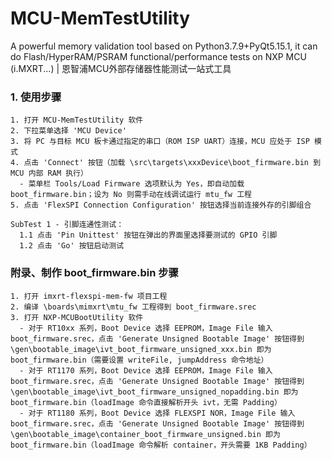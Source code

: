 # MCU-MemTestUtility
A powerful memory validation tool based on Python3.7.9+PyQt5.15.1, it can do Flash/HyperRAM/PSRAM functional/performance tests on NXP MCU (i.MXRT...) | 恩智浦MCU外部存储器性能测试一站式工具

### 1. 使用步骤
```text
1. 打开 MCU-MemTestUtility 软件
2. 下拉菜单选择 'MCU Device'
3. 将 PC 与目标 MCU 板卡通过指定的串口（ROM ISP UART）连接，MCU 应处于 ISP 模式
4. 点击 'Connect' 按钮（加载 \src\targets\xxxDevice\boot_firmware.bin 到 MCU 内部 RAM 执行）
  - 菜单栏 Tools/Load Firmware 选项默认为 Yes，即自动加载 boot_firmware.bin；设为 No 则需手动在线调试运行 mtu_fw 工程
5. 点击 'FlexSPI Connection Configuration' 按钮选择当前连接外存的引脚组合

SubTest 1 - 引脚连通性测试：
  1.1 点击 'Pin Unittest' 按钮在弹出的界面里选择要测试的 GPIO 引脚
  1.2 点击 'Go' 按钮启动测试
```

### 附录、制作 boot_firmware.bin 步骤
```text
1. 打开 imxrt-flexspi-mem-fw 项目工程
2. 编译 \boards\mimxrt\mtu_fw 工程得到 boot_firmware.srec
3. 打开 NXP-MCUBootUtility 软件
  - 对于 RT10xx 系列，Boot Device 选择 EEPROM，Image File 输入 boot_firmware.srec，点击 'Generate Unsigned Bootable Image' 按钮得到 \gen\bootable_image\ivt_boot_firmware_unsigned_xxx.bin 即为 boot_firmware.bin（需要设置 writeFile, jumpAddress 命令地址）
  - 对于 RT1170 系列，Boot Device 选择 EEPROM，Image File 输入 boot_firmware.srec，点击 'Generate Unsigned Bootable Image' 按钮得到 \gen\bootable_image\ivt_boot_firmware_unsigned_nopadding.bin 即为 boot_firmware.bin（loadImage 命令直接解析开头 ivt，无需 Padding）
  - 对于 RT1180 系列，Boot Device 选择 FLEXSPI NOR，Image File 输入 boot_firmware.srec，点击 'Generate Unsigned Bootable Image' 按钮得到 \gen\bootable_image\container_boot_firmware_unsigned.bin 即为 boot_firmware.bin（loadImage 命令解析 container，开头需要 1KB Padding）
```
